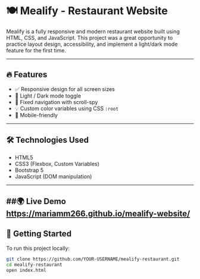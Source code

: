 # 🍽️ Mealify - Restaurant Website

Mealify is a fully responsive and modern restaurant website built using HTML, CSS, and JavaScript. This project was a great opportunity to practice layout design, accessibility, and implement a light/dark mode feature for the first time.

---

## 🔥 Features

- ✅ Responsive design for all screen sizes
- 🌙 Light / Dark mode toggle
- 📌 Fixed navigation with scroll-spy
- 💡 Custom color variables using CSS `:root`
- 📱 Mobile-friendly

---

## 🛠️ Technologies Used

- HTML5
- CSS3 (Flexbox, Custom Variables)
- Bootstrap 5
- JavaScript (DOM manipulation)

---
##🌍 Live Demo
https://mariamm266.github.io/mealify-website/
---
## 🚀 Getting Started

To run this project locally:

```bash
git clone https://github.com/YOUR-USERNAME/mealify-restaurant.git
cd mealify-restaurant
open index.html

